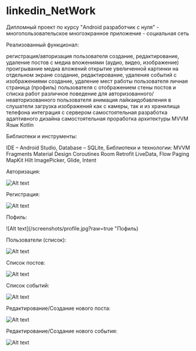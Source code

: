 # linkedin_NetWork
Дипломный проект по курсу "Android разработчик с нуля" - многопользовательское многоэкранное приложение - социальная сеть

Реализованный функционал:

регистрация/авторизация пользователя
создание, редактирование, удаление постов с медиа вложениями (аудио, видео, изображение)
проигрывание медиа вложений
открытие увеличенной картинки на отдельном экране
создание, редактирование, удаление событий с изображениями
создание, удаление мест работы пользователя
личная страница (профиль) пользователя с отображением стены постов и списка работ
различное поведение для авторизованного/неавторизованного пользователя
анимация лайкаидобавления в слушатели
загрузка изображений как с камеры, так и из хранилища телефона
интеграция с сервером
самостоятельная разработка адаптивного дизайна
самостоятельная проработка архитектуры MVVM
Язык Kotlin

Библиотеки и инструменты:

IDE – Android Studio, Database – SQLite, Библиотеки и технологии: 
MVVM
Fragments
Material Design
Coroutines
Room
Retrofit
LiveData, Flow
Paging
MapKit
Hilt
ImagePicker, Glide, Intent

Авторизация:


![Alt text](/screenshots/signIn.jpg?raw=true "Авторизация")


Регистрация:

![Alt text](/screenshots/signUp.jpg?raw=true "Регистрация")


Пофиль:

![Alt text](/screenshots/profile.jpg?raw=true "Пофиль)


Пользователи (список):

![Alt text](/screenshots/contacts.jpg?raw=true "Опыт работы")


Список постов:

![Alt text](/screenshots/posts.jpg?raw=true "Список постов")

Список событий:

![Alt text](/screenshots/events.jpg?raw=true "Список событий")


Редактирование/Создание нового поста:

![Alt text](/screenshots/editPost.jpg?raw=true "Новый пост")


Редактирование/Создание нового события:

![Alt text](/screenshots/editEvent.jpg?raw=true "Новое событие")


